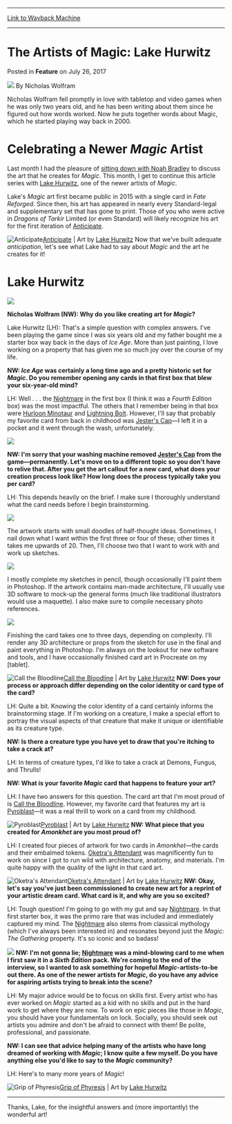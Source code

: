 
---
[Link to Wayback Machine](https://web.archive.org/web/20210430042104/https://magic.wizards.com/en/articles/archive/feature/artists-magic-lake-hurwitz-2017-07-26)

[_metadata_:author]:- "Nicholas Wolfram"
[_metadata_:description]:- "Nicholas continues his artist profiles with Lake Hurwitz, one of the newer artists (but a long-time player) of Magic."
[_metadata_:generator]:- "Drupal 7 (http://drupal.org)"
[_metadata_:node]:- "1183191"
[_metadata_:publish_date]:- "2017-07-26"
[_metadata_:source]:- "div-main-content"
[_metadata_:title]:- "The Artists of Magic: Lake Hurwitz"
[_metadata_:wayback_capture_timestamp]:- "2021-04-30 04:21:04"
[_metadata_:wayback_raw_url]:- "https://web.archive.org/web/20210430042104id_/https://magic.wizards.com/en/articles/archive/feature/artists-magic-lake-hurwitz-2017-07-26"
[_metadata_:wayback_url]:- "https://magic.wizards.com/en/articles/archive/feature/artists-magic-lake-hurwitz-2017-07-26"
---


The Artists of Magic: Lake Hurwitz
==================================



 Posted in **Feature**
 on July 26, 2017 






![](https://media.magic.wizards.com/styles/auth_small/public/images/person/authorpic_Nicholas_Wolfram.jpg)
By Nicholas Wolfram




 Nicholas Wolfram fell promptly in love with tabletop and video games when he was only two years old, and he has been writing about them since he figured out how words worked. Now he puts together words about Magic, which he started playing way back in 2000. 






Celebrating a Newer *Magic* Artist
==================================


Last month I had the pleasure of [sitting down with Noah Bradley](http://magic.wizards.com/en/articles/archive/feature/artists-magic-noah-bradley-2017-06-06) to discuss the art that he creates for *Magic*. This month, I get to continue this article series with [Lake Hurwitz](http://gatherer.wizards.com/Pages/Search/Default.aspx?output=spoiler&method=visual&action=advanced&artist=%5b%22Lake+Hurwitz%22%5d), one of the newer artists of *Magic*.


Lake's *Magic* art first became public in 2015 with a single card in *Fate Reforged*. Since then, his art has appeared in nearly every Standard-legal and supplementary set that has gone to print. Those of you who were active in *Dragons of Tarkir* Limited (or even Standard) will likely recognize his art for the first iteration of [Anticipate](http://gatherer.wizards.com/Pages/Card/Details.aspx?multiverseid=394493).



![Anticipate](https://media.wizards.com/2017/images/daily/cardart_DTK_Anticipate_Lg.jpg)[Anticipate](http://gatherer.wizards.com/Pages/Card/Details.aspx?name=Anticipate) | Art by [Lake Hurwitz](http://gatherer.wizards.com/Pages/Search/Default.aspx?output=spoiler&method=visual&action=advanced&artist=+%5b%22Lake+Hurwitz%22%5d)
Now that we've built adequate *anticipation*, let's see what Lake had to say about *Magic* and the art he creates for it!


Lake Hurwitz
============


![](https://media.wizards.com/2017/images/daily/FEAT20170726_Hurwitz.jpg)


**Nicholas Wolfram (NW): Why do you like creating art for *Magic*?**


Lake Hurwitz (LH): That's a simple question with complex answers. I've been playing the game since I was six years old and my father bought me a starter box way back in the days of *Ice Age*. More than just painting, I love working on a property that has given me so much joy over the course of my life.


**NW: *Ice Age* was certainly a long time ago and a pretty historic set for *Magic*. Do you remember opening any cards in that first box that blew your six-year-old mind?**


LH: Well . . . the [Nightmare](http://gatherer.wizards.com/Pages/Card/Details.aspx?multiverseid=2117) in the first box (I think it was a *Fourth Edition* box) was the most impactful. The others that I remember being in that box were [Hurloon Minotaur](http://gatherer.wizards.com/Pages/Card/Details.aspx?multiverseid=2285) and [Lightning Bolt](http://gatherer.wizards.com/Pages/Card/Details.aspx?multiverseid=2291). However, I'll say that probably my favorite card from back in childhood was [Jester's Cap](http://gatherer.wizards.com/Pages/Card/Details.aspx?multiverseid=2410)—I left it in a pocket and it went through the wash, unfortunately.


![](https://media.wizards.com/2017/images/daily/FEAT20170726_Cap.jpg)


**NW: I'm sorry that your washing machine removed [Jester's Cap](http://gatherer.wizards.com/Pages/Card/Details.aspx?name=Jester%27s+Cap) from the game—permanently. Let's move on to a different topic so you don't have to relive that. After you get the art callout for a new card, what does your creation process look like? How long does the process typically take you per card?**


LH: This depends heavily on the brief. I make sure I thoroughly understand what the card needs before I begin brainstorming.


![](https://media.wizards.com/2017/images/daily/FEAT20170726_Thumbnails.jpg)


The artwork starts with small doodles of half-thought ideas. Sometimes, I nail down what I want within the first three or four of these; other times it takes me upwards of 20. Then, I'll choose two that I want to work with and work up sketches.


![](https://media.wizards.com/2017/images/daily/FEAT20170726_Sketches.jpg)


I mostly complete my sketches in pencil, though occasionally I'll paint them in Photoshop. If the artwork contains man-made architecture, I'll usually use 3D software to mock-up the general forms (much like traditional illustrators would use a maquette). I also make sure to compile necessary photo references.


![](https://media.wizards.com/2017/images/daily/FEAT20170726_Render.jpg)


Finishing the card takes one to three days, depending on complexity. I'll render any 3D architecture or props from the sketch for use in the final and paint everything in Photoshop. I'm always on the lookout for new software and tools, and I have occasionally finished card art in Procreate on my [tablet].



![Call the Bloodline](https://media.wizards.com/2017/images/daily/cardart_SOI_Call-the-Bloodline_Lg.jpg)[Call the Bloodline](http://gatherer.wizards.com/Pages/Card/Details.aspx?name=Call+the+Bloodline) | Art by [Lake Hurwitz](http://gatherer.wizards.com/Pages/Search/Default.aspx?output=spoiler&method=visual&action=advanced&artist=+%5b%22Lake+Hurwitz%22%5d)
**NW: Does your process or approach differ depending on the color identity or card type of the card?**


LH: Quite a bit. Knowing the color identity of a card certainly informs the brainstorming stage. If I'm working on a creature, I make a special effort to portray the visual aspects of that creature that make it unique or identifiable as its creature type.


**NW: Is there a creature type you have yet to draw that you're itching to take a crack at?**


LH: In terms of creature types, I'd like to take a crack at Demons, Fungus, and Thrulls!


**NW: What is your favorite *Magic* card that happens to feature your art?**


LH: I have two answers for this question. The card art that I'm most proud of is [Call the Bloodline](http://gatherer.wizards.com/Pages/Card/Details.aspx?multiverseid=409850). However, my favorite card that features my art is [Pyroblast](http://gatherer.wizards.com/Pages/Card/Details.aspx?name=Pyroblast)—it was a real thrill to work on a card from my childhood.



![Pyroblast](https://media.wizards.com/2017/images/daily/cardart_EMA_Pyroblast_Lg.jpg)[Pyroblast](http://gatherer.wizards.com/Pages/Card/Details.aspx?name=Pyroblast) | Art by [Lake Hurwitz](http://gatherer.wizards.com/Pages/Search/Default.aspx?output=spoiler&method=visual&action=advanced&artist=+%5b%22Lake+Hurwitz%22%5d)
**NW: What piece that you created for *Amonkhet* are you most proud of?**


LH: I created four pieces of artwork for two cards in *Amonkhet*—the cards and their embalmed tokens. [Oketra's Attendant](http://gatherer.wizards.com/Pages/Card/Details.aspx?name=Oketra%27s+Attendant) was magnificently fun to work on since I got to run wild with architecture, anatomy, and materials. I'm quite happy with the quality of the light in that card art.



![Oketra's Attendant](https://media.wizards.com/2017/images/daily/cardart_AKH_Oketras-Attendant_Lg.jpg)[Oketra's Attendant](http://gatherer.wizards.com/Pages/Card/Details.aspx?name=Oketra%27s+Attendant) | Art by [Lake Hurwitz](http://gatherer.wizards.com/Pages/Search/Default.aspx?output=spoiler&method=visual&action=advanced&artist=+%5b%22Lake+Hurwitz%22%5d)
**NW: Okay, let's say you've just been commissioned to create new art for a reprint of your artistic dream card. What card is it, and why are you so excited?**


LH: Tough question! I'm going to go with my gut and say [Nightmare](http://gatherer.wizards.com/Pages/Card/Details.aspx?name=Nightmare). In that first starter box, it was the primo rare that was included and immediately captured my mind. The [Nightmare](http://gatherer.wizards.com/Pages/Card/Details.aspx?name=Nightmare) also stems from classical mythology (which I've always been interested in) and resonates beyond just the *Magic: The Gathering* property. It's so iconic and so badass!


[![](http://gatherer.wizards.com/Handlers/Image.ashx?type=card&multiverseid=74)](http://gatherer.wizards.com/Pages/Card/Details.aspx?multiverseid=74)
**NW: I'm not gonna lie; [Nightmare](http://gatherer.wizards.com/Pages/Card/Details.aspx?name=Nightmare) was a mind-blowing card to me when I first saw it in a *Sixth Edition* pack. We're coming to the end of the interview, so I wanted to ask something for hopeful *Magic*-artists-to-be out there. As one of the newer artists for *Magic*, do you have any advice for aspiring artists trying to break into the scene?**


LH: My major advice would be to focus on skills first. Every artist who has ever worked on *Magic* started as a kid with no skills and put in the hard work to get where they are now. To work on epic pieces like those in *Magic*, you should have your fundamentals on lock. Socially, you should seek out artists you admire and don't be afraid to connect with them! Be polite, professional, and passionate.


**NW: I can see that advice helping many of the artists who have long dreamed of working with *Magic*; I know quite a few myself. Do you have anything else you'd like to say to the *Magic* community?**


LH: Here's to many more years of *Magic*!



![Grip of Phyresis](https://media.wizards.com/2017/images/daily/cardart_C16_Grip-of-Phyresis_Lg.jpg)[Grip of Phyresis](http://gatherer.wizards.com/Pages/Card/Details.aspx?name=Grip+of+Phyresis) | Art by [Lake Hurwitz](http://gatherer.wizards.com/Pages/Search/Default.aspx?output=spoiler&method=visual&action=advanced&artist=+%5b%22Lake+Hurwitz%22%5d)


---

Thanks, Lake, for the insightful answers and (more importantly) the wonderful art!







